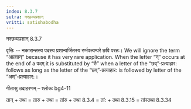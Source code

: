 ```yaml
---
index: 8.3.7
sutra: नश्छव्यप्रशान्
vritti: satishabodha
---
```



 नश्छव्यप्रशान् 8.3.7 


वृत्तिः -- नकारान्तस्य पदस्य प्रशान्वर्जितस्य रुर्भवत्यम्परे छवि परतः। We will ignore the term “अप्रशान्” because it has very rare application. When the letter “न्” occurs at the end of a पदम् it is substituted by “रुँ” when a letter of the “छव्”-प्रत्याहार: follows as long as the letter of the “छव्”-प्रत्याहार: is followed by letter of the “अम्”-प्रत्याहार:। 


गीतासु उदाहरणम् – श्लोकः bg4-11 


तान् + तथा = तारु + तथा = तांरु + तथा 8.3.4 = तां: + तथा 8.3.15 = तांस्तथा 8.3.34 



